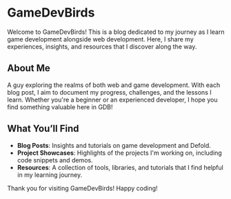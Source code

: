# GameDevBirds

Welcome to GameDevBirds! This is a blog dedicated to my journey as I learn game development alongside web development. Here, I share my experiences, insights, and resources that I discover along the way.

## About Me

A guy exploring the realms of both web and game development. With each blog post, I aim to document my progress, challenges, and the lessons I learn. Whether you're a beginner or an experienced developer, I hope you find something valuable here in GDB!

## What You’ll Find

- **Blog Posts**: Insights and tutorials on game development and Defold.
- **Project Showcases**: Highlights of the projects I'm working on, including code snippets and demos.
- **Resources**: A collection of tools, libraries, and tutorials that I find helpful in my learning journey.

Thank you for visiting GameDevBirds! Happy coding!
